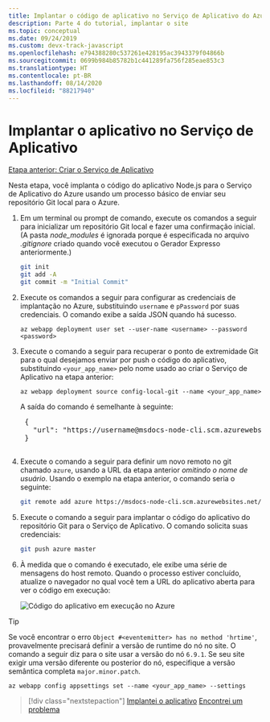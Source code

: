 ```yaml
---
title: Implantar o código de aplicativo no Serviço de Aplicativo do Azure usando a CLI do Azure
description: Parte 4 do tutorial, implantar o site
ms.topic: conceptual
ms.date: 09/24/2019
ms.custom: devx-track-javascript
ms.openlocfilehash: e794388280c537261e428195ac3943379f04866b
ms.sourcegitcommit: 0699b984b85782b1c441289fa756f285eae853c3
ms.translationtype: HT
ms.contentlocale: pt-BR
ms.lasthandoff: 08/14/2020
ms.locfileid: "88217940"
---
```

# <a name="deploy-the-app-to-app-service"></a>Implantar o aplicativo no Serviço de Aplicativo

[Etapa anterior: Criar o Serviço de Aplicativo](tutorial-vscode-azure-cli-node-03.md)

Nesta etapa, você implanta o código do aplicativo Node.js para o Serviço de Aplicativo do Azure usando um processo básico de enviar seu repositório Git local para o Azure.

1. Em um terminal ou prompt de comando, execute os comandos a seguir para inicializar um repositório Git local e fazer uma confirmação inicial. (A pasta *node_modules* é ignorada porque é especificada no arquivo *.gitignore* criado quando você executou o Gerador Expresso anteriormente.)

    ```bash
    git init
    git add -A
    git commit -m "Initial Commit"
    ```

1. Execute os comandos a seguir para configurar as credenciais de implantação no Azure, substituindo `username` e `pPassword` por suas credenciais. O comando exibe a saída JSON quando há sucesso.

    ```azurecli
    az webapp deployment user set --user-name <username> --password <password>
    ```

1. Execute o comando a seguir para recuperar o ponto de extremidade Git para o qual desejamos enviar por push o código do aplicativo, substituindo `<your_app_name>` pelo nome usado ao criar o Serviço de Aplicativo na etapa anterior:

    ```azurecli
    az webapp deployment source config-local-git --name <your_app_name>
    ```

    A saída do comando é semelhante à seguinte:

    <pre>
    {
      "url": "https://username@msdocs-node-cli.scm.azurewebsites.net/msdocs-node-cli.git"
    }
    </pre>

1. Execute o comando a seguir para definir um novo remoto no git chamado `azure`, usando a URL da etapa anterior *omitindo o nome de usuário*. Usando o exemplo na etapa anterior, o comando seria o seguinte:

    ```bash
    git remote add azure https://msdocs-node-cli.scm.azurewebsites.net/msdocs-node-cli.git
    ```

1. Execute o comando a seguir para implantar o código do aplicativo do repositório Git para o Serviço de Aplicativo. O comando solicita suas credenciais:

    ```bash
    git push azure master
    ```

1. À medida que o comando é executado, ele exibe uma série de mensagens do host remoto. Quando o processo estiver concluído, atualize o navegador no qual você tem a URL do aplicativo aberta para ver o código em execução:

    ![Código do aplicativo em execução no Azure](media/azure-cli/remote-app.png)

> [!TIP]
> Se você encontrar o erro `Object #<eventemitter> has no method 'hrtime'`, provavelmente precisará definir a versão de runtime do nó no site. O comando a seguir diz para o site usar a versão do nó `6.9.1`. Se seu site exigir uma versão diferente ou posterior do nó, especifique a versão semântica completa `major.minor.patch`.
>
> ```azurecli
> az webapp config appsettings set --name <your_app_name> --settings
> ```

> [!div class="nextstepaction"]
> [Implantei o aplicativo](tutorial-vscode-azure-cli-node-05.md) [Encontrei um problema](https://www.research.net/r/PWZWZ52?tutorial=node-deployment&step=deploy-website)
